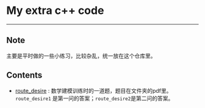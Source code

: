 # My extra c++ code
----------------------

## Note
主要是平时做的一些小练习，比较杂乱，统一放在这个仓库里。

##	Contents

- [route_desire](route_desire) : 数学建模训练时的一道题，题目在文件夹的pdf里。`route_desire1` 是第一问的答案；`route_desire2`是第二问的答案。

